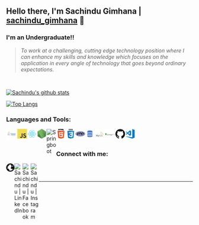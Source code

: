 <br />

## Hello there, I'm Sachindu Gimhana | [sachindu_gimhana][website] 👋


### I'm an Undergraduate!!

> *To work at a challenging, cutting edge technology position where I can enhance my skills and knowledge which focuses on the application in every angle of technology that goes beyond ordinary expectations.*

<br />

[![Sachindu's github stats](https://github-readme-stats.vercel.app/api?username=SachinduG&show_icons=true)](https://github.com/SachinduG)  


[![Top Langs](https://github-readme-stats.vercel.app/api/top-langs/?username=SachinduG&layout=compact)](https://github.com/SachinduG)  



### Languages and Tools:

<img align="left" alt="JAVA" width="30px" src="https://raw.githubusercontent.com/github/explore/80688e429a7d4ef2fca1e82350fe8e3517d3494d/topics/java/java.png" />
<img align="left" alt="JavaScript" width="26px" src="https://raw.githubusercontent.com/github/explore/80688e429a7d4ef2fca1e82350fe8e3517d3494d/topics/javascript/javascript.png"
/>
<img align="left" alt="React" width="27px" src="https://raw.githubusercontent.com/github/explore/80688e429a7d4ef2fca1e82350fe8e3517d3494d/topics/react/react.png" />
<img align="left" alt="Node.js" width="26px" src="https://raw.githubusercontent.com/github/explore/80688e429a7d4ef2fca1e82350fe8e3517d3494d/topics/nodejs/nodejs.png" />
<img align="left" alt="Springboot" width="26px" src="https://raw.githubusercontent.com/github/explore/80688e429a7d4ef2fca1e82350fe8e3517d3494d/topics/springboot/springboot.png" />
<img align="left" alt="HTML5" width="26px" src="https://raw.githubusercontent.com/github/explore/80688e429a7d4ef2fca1e82350fe8e3517d3494d/topics/html/html.png" />
<img align="left" alt="CSS3" width="26px" src="https://raw.githubusercontent.com/github/explore/80688e429a7d4ef2fca1e82350fe8e3517d3494d/topics/css/css.png" />
<img align="left" alt="PHP" width="26px" src="https://raw.githubusercontent.com/github/explore/80688e429a7d4ef2fca1e82350fe8e3517d3494d/topics/php/php.png" />
<img align="left" alt="SQL" width="26px" src="https://raw.githubusercontent.com/github/explore/80688e429a7d4ef2fca1e82350fe8e3517d3494d/topics/sql/sql.png" />
<img align="left" alt="MySQL" width="28px" src="https://raw.githubusercontent.com/github/explore/80688e429a7d4ef2fca1e82350fe8e3517d3494d/topics/mysql/mysql.png" />
<img align="left" alt="MongoDB" width="28px" src="https://raw.githubusercontent.com/github/explore/80688e429a7d4ef2fca1e82350fe8e3517d3494d/topics/mongodb/mongodb.png" />
<img align="left" alt="GitHub" width="26px" src="https://raw.githubusercontent.com/github/explore/78df643247d429f6cc873026c0622819ad797942/topics/github/github.png" />
<img align="left" alt="Visual Studio Code" width="26px" src="https://raw.githubusercontent.com/github/explore/80688e429a7d4ef2fca1e82350fe8e3517d3494d/topics/visual-studio-code/visual-studio-code.png" />  

<br  />
<br  />


### Connect with me:

[<img align="left" alt="Sachindu" width="22px" src="https://raw.githubusercontent.com/iconic/open-iconic/master/svg/globe.svg" />][website]
[<img align="left" alt="Sachindu | LinkedIn" width="22px" src="https://cdn.jsdelivr.net/npm/simple-icons@v3/icons/linkedin.svg" />][linkedin]
[<img align="left" alt="Sachindu | Facebook" width="22px" src="https://cdn.jsdelivr.net/npm/simple-icons@3.13.0/icons/facebook.svg" />][facebook]
[<img align="left" alt="Sachindu | Instagram" width="22px" src="https://cdn.jsdelivr.net/npm/simple-icons@v3/icons/instagram.svg" />][instagram]

<br  />
<br  />


---


[website]: https://sachindug.github.io/sachindugimhana.github.io/
[facebook]: https://www.facebook.com/sachindu.merlin
[instagram]: https://www.instagram.com/_.sa_._chi._/
[linkedin]: https://www.linkedin.com/in/sachindu-gimhana-222586195/


